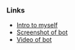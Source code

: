 ### Links

- [Intro to myself](https://drive.google.com/file/d/19VBmocILanYA45pD3g_cCiUNxv52CRq2/view?usp=drive_link)
- [Screenshot of bot](https://drive.google.com/file/d/147OZCGU4DBpT___jf7FJ37ezjOwc7zPr/view?usp=drive_link)
- [Video of bot](https://drive.google.com/file/d/1mEAcmQflKYKrKmwjW7ljGBlKCCiaNXVv/view?usp=drive_link)
